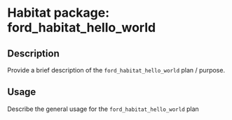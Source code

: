 # Habitat package: ford_habitat_hello_world

## Description

Provide a brief description of the `ford_habitat_hello_world` plan / purpose.

## Usage

Describe the general usage for the `ford_habitat_hello_world` plan
